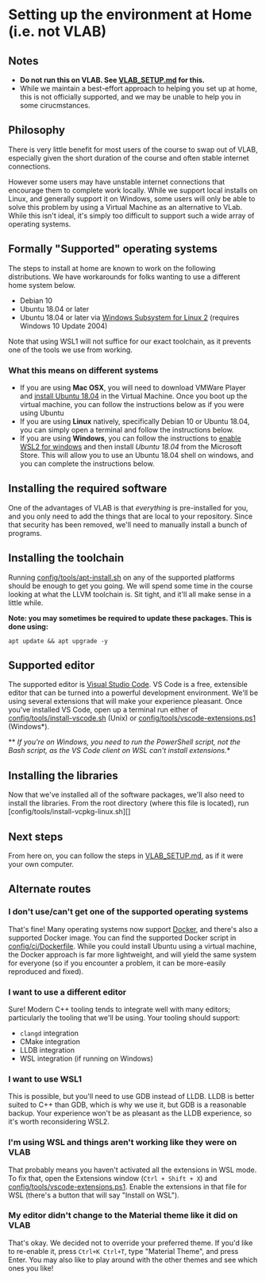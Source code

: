 # Setting up the environment at Home (i.e. not VLAB)

## Notes

* **Do not run this on VLAB. See [VLAB_SETUP.md][vlab] for this.**
* While we maintain a best-effort approach to helping you set up at home, this is not officially
  supported, and we may be unable to help you in some cirucmstances.

## Philosophy

There is very little benefit for most users of the course to swap out of VLAB, especially given the short duration of the course and often stable internet connections.

However some users may have unstable internet connections that encourage them to complete work locally. While we support local installs on Linux, and generally support it on Windows, some users will only be able to solve this problem by using a Virtual Machine as an alternative to VLab. While this isn't ideal, it's simply too difficult to support such a wide array of operating systems.

## Formally "Supported" operating systems

The steps to install at home are known to work on the following distributions. We have workarounds
for folks wanting to use a different home system below.

* Debian 10
* Ubuntu 18.04 or later
* Ubuntu 18.04 or later via [Windows Subsystem for Linux 2][wsl] (requires Windows 10 Update 2004)

Note that using WSL1 will not suffice for our exact toolchain, as it prevents one of the tools we use from working.

### What this means on different systems

* If you are using **Mac OSX**, you will need to download VMWare Player and [install Ubuntu 18.04](https://releases.ubuntu.com/18.04/ubuntu-18.04.4-desktop-amd64.iso) in the Virtual Machine. Once you boot up the virtual machine, you can follow the instructions below as if you were using Ubuntu
* If you are using **Linux** natively, specifically Debian 10 or Ubuntu 18.04, you can simply open a terminal and follow the instructions below.
* If you are using **Windows**, you can follow the instructions to [enable WSL2 for windows](https://docs.microsoft.com/en-us/windows/wsl/install-win10) and then install *Ubuntu 18.04* from the Microsoft Store. This will allow you to use an Ubuntu 18.04 shell on windows, and you can complete the instructions below.

## Installing the required software

One of the advantages of VLAB is that _everything_ is pre-installed for you, and you only need to
add the things that are local to your repository. Since that security has been removed, we'll need
to manually install a bunch of programs.

## Installing the toolchain

Running [config/tools/apt-install.sh][1] on any of the supported platforms should be enough to get
you going. We will spend some time in the course looking at what the LLVM toolchain is. Sit tight,
and it'll all make sense in a little while.

**Note: you may sometimes be required to update these packages. This is done using:**

```
apt update && apt upgrade -y
```

## Supported editor

The supported editor is [Visual Studio Code][2]. VS Code is a free, extensible editor that can be
turned into a powerful development environment. We'll be using several extensions that will make
your experience pleasant. Once you've installed VS Code, open up a terminal run either of
[config/tools/install-vscode.sh][3] (Unix) or [config/tools/vscode-extensions.ps1][4]
(Windows*).

** *If you're on Windows, you _need_ to run the PowerShell script, not the Bash script, as the VS
Code client on WSL can't install extensions.**

## Installing the libraries

Now that we've installed all of the software packages, we'll also need to install the libraries.
From the root directory (where this file is located), run [config/tools/install-vcpkg-linux.sh][]

## Next steps

From here on, you can follow the steps in [VLAB_SETUP.md][vlab], as if it were your own computer.

## Alternate routes

### I don't use/can't get one of the supported operating systems

That's fine! Many operating systems now support [Docker][4], and there's also a supported Docker
image. You can find the supported Docker script in [config/ci/Dockerfile][5]. While you could
install Ubuntu using a virtual machine, the Docker approach is far more lightweight, and will
yield the same system for everyone (so if you encounter a problem, it can be more-easily reproduced
and fixed).

### I want to use a different editor

Sure! Modern C++ tooling tends to integrate well with many editors; particularly the tooling that
we'll be using. Your tooling should support:

* `clangd` integration
* CMake integration
* LLDB integration
* WSL integration (if running on Windows)

### I want to use WSL1

This is possible, but you'll need to use GDB instead of LLDB. LLDB is better suited to C++ than GDB,
which is why we use it, but GDB is a reasonable backup. Your experience won't be as pleasant as the
LLDB experience, so it's worth reconsidering WSL2.

### I'm using WSL and things aren't working like they were on VLAB

That probably means you haven't activated all the extensions in WSL mode. To fix that, open the
Extensions window (`Ctrl + Shift + X`) and [config/tools/vscode-extensions.ps1][4]. Enable the
extensions in that file for WSL (there's a button that will say "Install on WSL").

### My editor didn't change to the Material theme like it did on VLAB

That's okay. We decided not to override your preferred theme. If you'd like to re-enable it, press
`Ctrl+K Ctrl+T`, type "Material Theme", and press Enter. You may also like to play around with the
other themes and see which ones you like!

[vlab]: VLAB_SETUP.md
[wsl]: https://docs.microsoft.com/en-us/windows/wsl/install-win10
[1]: config/tools/apt-install.sh
[2]: https://code.visualstudio.com/
[3]: config/tools/install-vscode.sh
[4]: config/tools/vscode-extensions.ps1
[5]: https://docs.docker.com/get-started/
[6]: config/ci/Dockerfile
[7]: config/tools/install-vcpkg-linux.sh

